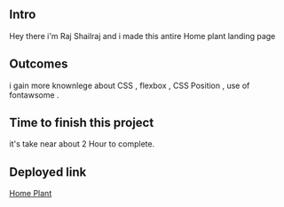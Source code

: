 ## Intro

Hey there i'm Raj Shailraj and i made this antire Home plant landing page

## Outcomes

i gain more knownlege about CSS ,  flexbox , CSS Position , use of fontawsome .


## Time to finish this project

it's take near about 2 Hour to complete.

## Deployed link

[Home Plant](ninis-restaurant.netlify.app)